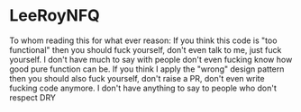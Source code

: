 # LeeRoyNFQ
To whom reading this for what ever reason: 
If you think this code is "too functional" then you should fuck yourself, don't even talk to me, just fuck yourself. I don't have much to say with people don't even fucking know how good pure function can be.
If you think I apply the "wrong" design pattern then you should also fuck yourself, don't raise a PR, don't even write fucking code anymore. I don't have anything to say to people who don't respect DRY
